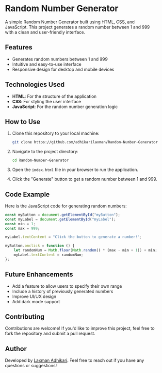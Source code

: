 # Random Number Generator

A simple Random Number Generator built using HTML, CSS, and JavaScript. This project generates a random number between 1 and 999 with a clean and user-friendly interface.

## Features

- Generates random numbers between 1 and 999
- Intuitive and easy-to-use interface
- Responsive design for desktop and mobile devices

## Technologies Used

- **HTML**: For the structure of the application
- **CSS**: For styling the user interface
- **JavaScript**: For the random number generation logic

## How to Use

1. Clone this repository to your local machine:

   ```bash
   git clone https://github.com/adhikarilaxman/Random-Number-Generator.git
   ```

2. Navigate to the project directory:

   ```bash
   cd Random-Number-Generator
   ```

3. Open the `index.html` file in your browser to run the application.

4. Click the "Generate" button to get a random number between 1 and 999.

## Code Example

Here is the JavaScript code for generating random numbers:

```javascript
const myButton = document.getElementById("myButton");
const myLabel = document.getElementById("myLabel");
const min = 1;
const max = 999;

myLabel.textContent = "Click the button to generate a number!";

myButton.onclick = function () {
    let randomNum = Math.floor(Math.random() * (max - min + 1)) + min;
    myLabel.textContent = randomNum;
};
```

## Future Enhancements

- Add a feature to allow users to specify their own range
- Include a history of previously generated numbers
- Improve UI/UX design
- Add dark mode support

## Contributing

Contributions are welcome! If you'd like to improve this project, feel free to fork the repository and submit a pull request.


## Author

Developed by [Laxman Adhikari](https://github.com/adhikarilaxman). Feel free to reach out if you have any questions or suggestions!
